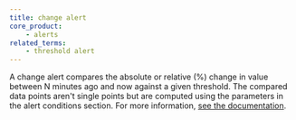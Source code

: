 ```yaml
---
title: change alert
core_product:
    - alerts
related_terms:
    - threshold alert
---
```

A change alert compares the absolute or relative (%) change in value between N minutes ago and now against a given threshold. The compared data points aren't single points but are computed using the parameters in the alert conditions section. For more information, <a href="/monitors/types/metric/?tab=change#choose-the-detection-method">see the documentation</a>.